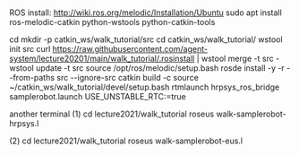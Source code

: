 # 
ROS install:
http://wiki.ros.org/melodic/Installation/Ubuntu
   sudo apt install ros-melodic-catkin python-wstools python-catkin-tools

cd
mkdir -p catkin_ws/walk_tutorial/src
cd catkin_ws/walk_tutorial/
wstool init src
curl https://raw.githubusercontent.com/agent-system/lecture20201/main/walk_tutorial/.rosinstall | wstool merge -t src -
wstool update -t src
source /opt/ros/melodic/setup.bash
rosde install -y -r --from-paths src --ignore-src
catkin build -c
source ~/catkin_ws/walk_tutorial/devel/setup.bash
rtmlaunch hrpsys_ros_bridge samplerobot.launch USE_UNSTABLE_RTC:=true


another terminal
(1)
cd lecture2021/walk_tutorial
roseus walk-samplerobot-hrpsys.l

(2)
cd lecture2021/walk_tutorial
roseus walk-samplerobot-eus.l


